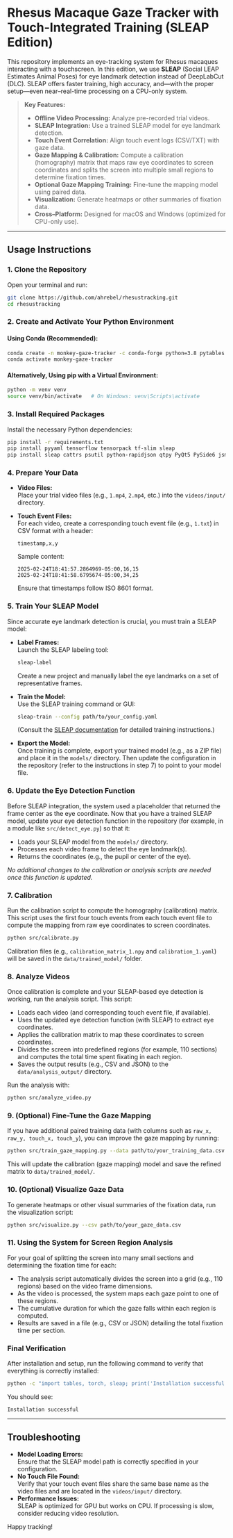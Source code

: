 # Rhesus Macaque Gaze Tracker with Touch-Integrated Training (SLEAP Edition)

This repository implements an eye-tracking system for Rhesus macaques interacting with a touchscreen. In this edition, we use **SLEAP** (Social LEAP Estimates Animal Poses) for eye landmark detection instead of DeepLabCut (DLC). SLEAP offers faster training, high accuracy, and—with the proper setup—even near–real-time processing on a CPU-only system.

> **Key Features:**
> - **Offline Video Processing:** Analyze pre-recorded trial videos.
> - **SLEAP Integration:** Use a trained SLEAP model for eye landmark detection.
> - **Touch Event Correlation:** Align touch event logs (CSV/TXT) with gaze data.
> - **Gaze Mapping & Calibration:** Compute a calibration (homography) matrix that maps raw eye coordinates to screen coordinates and splits the screen into multiple small regions to determine fixation times.
> - **Optional Gaze Mapping Training:** Fine-tune the mapping model using paired data.
> - **Visualization:** Generate heatmaps or other summaries of fixation data.
> - **Cross–Platform:** Designed for macOS and Windows (optimized for CPU-only use).

---

## Usage Instructions

### 1. Clone the Repository

Open your terminal and run:

```bash
git clone https://github.com/ahrebel/rhesustracking.git
cd rhesustracking
```

### 2. Create and Activate Your Python Environment

#### Using Conda (Recommended):

```bash
conda create -n monkey-gaze-tracker -c conda-forge python=3.8 pytables hdf5 lzo opencv numpy pandas matplotlib scikit-learn scikit-image scipy tqdm statsmodels
conda activate monkey-gaze-tracker
```

#### Alternatively, Using pip with a Virtual Environment:

```bash
python -m venv venv
source venv/bin/activate   # On Windows: venv\Scripts\activate
```

### 3. Install Required Packages

Install the necessary Python dependencies:

```bash
pip install -r requirements.txt
pip install pyyaml tensorflow tensorpack tf-slim sleap
pip install sleap cattrs psutil python-rapidjson qtpy PyQt5 PySide6 jsmin albumentations jsonpickle zmq rich pykalman seaborn ndx_pose
```


### 4. Prepare Your Data

- **Video Files:**  
  Place your trial video files (e.g., `1.mp4`, `2.mp4`, etc.) into the `videos/input/` directory.

- **Touch Event Files:**  
  For each video, create a corresponding touch event file (e.g., `1.txt`) in CSV format with a header:
  ```
  timestamp,x,y
  ```
  Sample content:
  ```
  2025-02-24T18:41:57.2864969-05:00,16,15
  2025-02-24T18:41:58.6795674-05:00,34,25
  ```
  Ensure that timestamps follow ISO 8601 format.

### 5. Train Your SLEAP Model

Since accurate eye landmark detection is crucial, you must train a SLEAP model:
- **Label Frames:**  
  Launch the SLEAP labeling tool:
  ```bash
  sleap-label
  ```
  Create a new project and manually label the eye landmarks on a set of representative frames.

- **Train the Model:**  
  Use the SLEAP training command or GUI:
  ```bash
  sleap-train --config path/to/your_config.yaml
  ```
  (Consult the [SLEAP documentation](https://sleap.ai/installation) for detailed training instructions.)

- **Export the Model:**  
  Once training is complete, export your trained model (e.g., as a ZIP file) and place it in the `models/` directory. Then update the configuration in the repository (refer to the instructions in step 7) to point to your model file.

### 6. Update the Eye Detection Function

Before SLEAP integration, the system used a placeholder that returned the frame center as the eye coordinate. Now that you have a trained SLEAP model, update your eye detection function in the repository (for example, in a module like `src/detect_eye.py`) so that it:
- Loads your SLEAP model from the `models/` directory.
- Processes each video frame to detect the eye landmark(s).
- Returns the coordinates (e.g., the pupil or center of the eye).

*No additional changes to the calibration or analysis scripts are needed once this function is updated.*

### 7. Calibration

Run the calibration script to compute the homography (calibration) matrix. This script uses the first four touch events from each touch event file to compute the mapping from raw eye coordinates to screen coordinates.

```bash
python src/calibrate.py
```

Calibration files (e.g., `calibration_matrix_1.npy` and `calibration_1.yaml`) will be saved in the `data/trained_model/` folder.

### 8. Analyze Videos

Once calibration is complete and your SLEAP-based eye detection is working, run the analysis script. This script:
- Loads each video (and corresponding touch event file, if available).
- Uses the updated eye detection function (with SLEAP) to extract eye coordinates.
- Applies the calibration matrix to map these coordinates to screen coordinates.
- Divides the screen into predefined regions (for example, 110 sections) and computes the total time spent fixating in each region.
- Saves the output results (e.g., CSV and JSON) to the `data/analysis_output/` directory.

Run the analysis with:

```bash
python src/analyze_video.py
```

### 9. (Optional) Fine-Tune the Gaze Mapping

If you have additional paired training data (with columns such as `raw_x, raw_y, touch_x, touch_y`), you can improve the gaze mapping by running:

```bash
python src/train_gaze_mapping.py --data path/to/your_training_data.csv
```

This will update the calibration (gaze mapping) model and save the refined matrix to `data/trained_model/`.

### 10. (Optional) Visualize Gaze Data

To generate heatmaps or other visual summaries of the fixation data, run the visualization script:

```bash
python src/visualize.py --csv path/to/your_gaze_data.csv
```

### 11. Using the System for Screen Region Analysis

For your goal of splitting the screen into many small sections and determining the fixation time for each:
- The analysis script automatically divides the screen into a grid (e.g., 110 regions) based on the video frame dimensions.
- As the video is processed, the system maps each gaze point to one of these regions.
- The cumulative duration for which the gaze falls within each region is computed.
- Results are saved in a file (e.g., CSV or JSON) detailing the total fixation time per section.

### Final Verification

After installation and setup, run the following command to verify that everything is correctly installed:

```bash
python -c "import tables, torch, sleap; print('Installation successful')"
```

You should see:

```
Installation successful
```

---

## Troubleshooting

- **Model Loading Errors:**  
  Ensure that the SLEAP model path is correctly specified in your configuration.
- **No Touch File Found:**  
  Verify that your touch event files share the same base name as the video files and are located in the `videos/input/` directory.
- **Performance Issues:**  
  SLEAP is optimized for GPU but works on CPU. If processing is slow, consider reducing video resolution.

Happy tracking!
